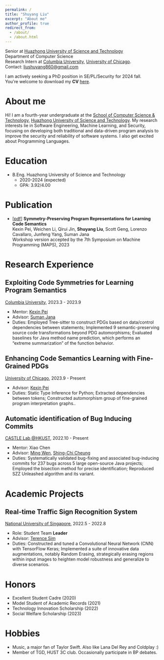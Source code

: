 ```yaml
---
permalink: /
title: "Shuyang Liu"
excerpt: "About me"
author_profile: true
redirect_from: 
  - /about/
  - /about.html
---
```


Senior at [Huazhong University of Science and Technology](http://english.hust.edu.cn/)  
Department of Computer Science  
Research Intern at [Columbia University](https://www.columbia.edu/), [University of Chicago](https://www.uchicago.edu/).  
Contact: liushuyang860@gmail.com

I am actively seeking a PhD position in SE/PL/Security for 2024 fall.  
You're welcome to download my **CV** [here](https://shuyang-liu.github.io/files/CV_ShuyangLiu.pdf).  

# About me

Hi! I am a fourth-year undergraduate at the [School of Computer Science & Technology](http://english.cs.hust.edu.cn/), [Huazhong University of Science and Technology](http://english.hust.edu.cn/). My research interests lie in Software Engineering, Machine Learning, and Security, focusing on developing both traditional and data-driven program analysis to improve the security and reliability of software systems. I also get excited about Programming Languages.

# Education

- B.Eng. Huazhong University of Science and Technology
  - 2020-2024 (expected)
  - GPA: 3.92/4.00

# Publication
- [[pdf](https://arxiv.org/pdf/2308.03312.pdf)] **Symmetry-Preserving Program Representations for Learning Code Semantics**  
Kexin Pei, Weichen Li, Qirui Jin, **Shuyang Liu**, Scott Geng, Lorenzo Cavallaro, Junfeng Yang, Suman Jana  
Workshop version accepted by the 7th Symposium on Machine Programming (MAPS), 2023

# Research Experience
## Exploiting Code Symmetries for Learning Program Semantics
[Columbia University](https://www.columbia.edu/), 2023.3 - 2023.9  
- Mentor: [Kexin Pei](https://scholar.google.com/citations?user=XzSkny0AAAAJ&hl=en)  
- Advisor: [Suman Jana](https://scholar.google.com/citations?user=SDY9FwUAAAAJ&hl=zh-CN)  
- Duties: Employed Tree-sitter to construct PDGs based on data/control dependencies between statements; Implemented 9 semantic-preserving source code transformations beyond PDG automorphisms; Evaluated baselines for Java method name prediction, which performs an “extreme summarization” of the function behavior.

## Enhancing Code Semantics Learning with Fine-Grained PDGs
[University of Chicago](https://www.uchicago.edu/), 2023.9 - Present
- Advisor: [Kexin Pei](https://scholar.google.com/citations?user=XzSkny0AAAAJ&hl=en)
- Duties: Static Type Inference for Python; Extracted dependencies between tokens; Constructed automorphism group of fine-grained program interpretation graphs..

## Automatic identification of Bug Inducing Commits
[CASTLE Lab @HKUST](http://castle.cse.ust.hk/castle/index.html), 2022.10 - Present  
- Mentor: Xiao Chen  
- Advisor: [Ming Wen](https://scholar.google.com.hk/citations?user=ht2MknAAAAAJ&hl=en), [Shing-Chi Cheung](https://scholar.google.com.hk/citations?user=5RIgb3wAAAAJ&hl=zh-CN)
- Duties: Systematically validated bug-fixing and associated bug-inducing commits for 237 bugs across 5 large open-source Java projects; Employed the bisection method for precise identification; Reproduced SZZ Unleashed algorithm and its variant.

# Academic Projects
## Real-time Traffic Sign Recognition System
[National University of Singapore](https://nus.edu.sg/), 2022.5 - 2022.8
- Role: Student Team **Leader**
- Advisor: [Terence Sim](https://scholar.google.com/citations?user=AdEsZwsAAAAJ&hl=zh-CN)
- Duties: Constructed and tuned a Convolutional Neural Network (CNN) with TensorFlow Keras; Implemented a suite of innovative data augmentations, notably Random Erasing, strategically erasing regions within input images to heighten model robustness and generalize to diverse scenarios.

# Honors
-  Excellent Student Cadre (2020)
-  Model Student of Academic Records (2021)
-  Technology Innovation Scholarship (2022)
-  Social Welfare Scholarship (2023)

# Hobbies
- Music, a major fan of Taylor Swift. Also like Lana Del Rey and Coldplay :)
- Member of TGD, HUST 3C club. Occasionally participate in BP debates.

